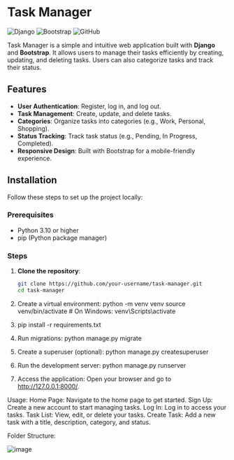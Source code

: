 # Task Manager

![Django](https://img.shields.io/badge/Django-092E20?style=for-the-badge&logo=django&logoColor=white)
![Bootstrap](https://img.shields.io/badge/Bootstrap-563D7C?style=for-the-badge&logo=bootstrap&logoColor=white)
![GitHub](https://img.shields.io/badge/GitHub-100000?style=for-the-badge&logo=github&logoColor=white)

Task Manager is a simple and intuitive web application built with **Django** and **Bootstrap**. It allows users to manage their tasks efficiently by creating, updating, and deleting tasks. Users can also categorize tasks and track their status.

## Features

- **User Authentication**: Register, log in, and log out.
- **Task Management**: Create, update, and delete tasks.
- **Categories**: Organize tasks into categories (e.g., Work, Personal, Shopping).
- **Status Tracking**: Track task status (e.g., Pending, In Progress, Completed).
- **Responsive Design**: Built with Bootstrap for a mobile-friendly experience.


## Installation

Follow these steps to set up the project locally:

### Prerequisites

- Python 3.10 or higher
- pip (Python package manager)

### Steps

1. **Clone the repository**:
   ```bash
   git clone https://github.com/your-username/task-manager.git
   cd task-manager
   
2. Create a virtual environment:
   python -m venv venv
   source venv/bin/activate  # On Windows: venv\Scripts\activate

3.  pip install -r requirements.txt

4.  Run migrations: python manage.py migrate

5.  Create a superuser (optional): python manage.py createsuperuser

6. Run the development server: python manage.py runserver

7. Access the application:
Open your browser and go to http://127.0.0.1:8000/.

Usage:
Home Page: Navigate to the home page to get started.
Sign Up: Create a new account to start managing tasks.
Log In: Log in to access your tasks.
Task List: View, edit, or delete your tasks.
Create Task: Add a new task with a title, description, category, and status.


Folder Structure:

   ![image](https://github.com/user-attachments/assets/f1d87b2c-4131-41f2-aaeb-c8f851490006)
